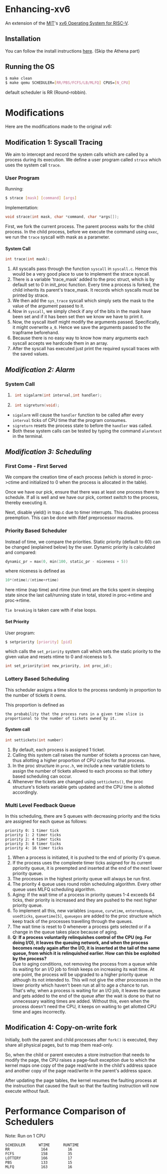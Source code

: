 # Enhancing-xv6


An extension of the [MIT](https://github.com/mit-pdos)'s [xv6 Operating System for RISC-V](https://github.com/mit-pdos/xv6-riscv).

## Installation

You can follow the install instructions [here](https://pdos.csail.mit.edu/6.S081/2020/tools.html). (Skip the Athena part)


## Running the OS

```sh
$ make clean
$ make qemu SCHEDULER=[RR/PBS/FCFS/LB/MLFQ] CPUS=[N_CPU]
```

default scheduler is RR (Round-robbin).


# Modifications

Here are the modifications made to the original xv6:

## Modification 1: Syscall Tracing

We aim to intercept and record the system calls which are called by a process during its execution. We define a user program called `strace` which uses the system call `trace`.

### User Program

Running:
```sh
$ strace [mask] [command] [args]
```

Implementation:
```c
void strace(int mask, char *command, char *args[]);
```

First, we fork the current process. The parent process waits for the child process. In the child process, before we execute the command using `exec`, we run the `trace` syscall with mask as a parameter.

#### **System Call**

```c
int trace(int mask);
```
1. All syscalls pass through the function `syscall` in `syscall.c`. Hence this would be a very good place to use to implement the strace syscall.
2. There is a variable 'trace_mask' added to the proc struct, which is by default set to 0 in init_proc function. Every time a process is forked, the child inherits its parent's trace_mask.
It records which syscalls must be printed by strace.
3. We then add the `sys_trace` syscall which simply sets the mask to the value of the argument passed to it.
4. Now in `syscall`, we simply check if any of the bits in the mask have been set and if it has been set then we know we have to print it.
5. Now, the syscall itself might modify the arguments passed. Specifically, it might overwrite `a_0`. Hence we save the arguments passed to the trapframe beforehand.
6. Because there is no easy way to know how many arguments each syscall accepts we hardcode them in an array.
7. After the syscall has executed just print the required syscall traces with the saved values.

## ***Modification 2: Alarm***

### System Call

1. ```c
    int sigalarm(int interval,int handler);
    ```



2. ```c
    int sigreturn(void);
    ```

- `sigalarm` will cause the `handler` function to be called after every `interval` ticks of CPU time that the program consumes.
- `sigreturn` resets the process state to before the `handler` was called.
- Both these system calls can be tested by typing the command `alarmtest` in the terminal.

## ***Modification 3: Scheduling***

### **First Come - First Served**

We compare the creation time of each process (which is stored in proc->ctime and initialized to 0 when the process is allocated in the table).

Once we have our pick, ensure that there was at least one process there to schedule. If all is well and we have our pick, context switch to the process, thereby executing it.

Next, disable yield() in trap.c due to timer interrupts. This disables process preemption. This can be done with ifdef preprocessor macros.
  

### **Priority Based Scheduler**

Instead of time, we compare the priorities. Static priority (default to 60) can be changed (explained below) by the user. Dynamic priority is calculated and compared:

```c
dynamic_pr = max(0, min(100, static_pr - niceness + 5))
```

where niceness is defined as
```c
10*(ntime)/(ntime+rtime)
```

here ntime (nap time) and rtime (run time) are the ticks spent in sleeping state since the last call/running state in total, stored in proc->ntime and proc->rtime.

`Tie breaking` is taken care with if else loops.

#### **Set Priority**

User program:
```sh
$ setpriority [priority] [pid]
```

which calls the `set_priority` system call which sets the static priority to the given value and resets ntime to 0 and niceness to 5.

```c
int set_priority(int new_priority, int proc_id);
```

### **Lottery Based Scheduling**

This scheduler assigns a time slice to the process randomly in proportion to the number of tickets it owns.

This proportion is defined as 
```
the probability that the process runs in a given time slice is proportional to the number of tickets owned by it.
```

#### **System call**
```c
int settickets(int number)
```

1. By default, each process is assigned 1 ticket.
2. Calling this system call raises the number of tickets a process can have, thus allotting a higher proportion of CPU cycles for that process.
3. In the proc structure in `proc.h`, we include a new variable tickets to assign the number of tickets allowed to each process so that lottery based scheduling can occur.
4. Whenever the tickets are changed using `settickets()`, the proc structure's tickets variable gets updated and the CPU time is allotted accordingly.

### **Multi Level Feedback Queue** 

In this scheduling, there are 5 queues with decreasing priority and the ticks are assigned for each queue as follows:

```
priority 0: 1 timer tick
priority 1: 2 timer ticks
priority 2: 4 timer ticks
priority 3: 8 timer ticks
priority 4: 16 timer ticks
```

1. When a process is initiated, it is pushed to the end of priority 0's queue.
2. If the process uses the compleete timer ticks asigned for its current ppriority queue, it is preempted and inserted at the end of the next lower priority queue.
3. The processes in the highest priority queue will always be run first.
4. The priority 4 queue uses round robin scheduling algorithm. Every other queue uses MLFQ scheduling algorithm.
5. Aging: If the wait time of a process in priority queues 1-4 exceeds 64 ticks, their priority is increased and they are pushed to the next higher priority queue.
6. To implement all this, new variables `inqueue`, `curwtime`, `enteredqueue`, `usedticks`, `queuetime[5]`, `queuepos` are added to the proc structure which keep track of the processes travelling through the queues.
7. The wait time is reset to 0 whenever a process gets selected or if a change in the queue takes place because of aging.
8. **Q: If a process voluntarily relinquishes control of the CPU (eg. For doing I/O), it leaves
the queuing network, and when the process becomes ready again after the I/O, it is
inserted at the tail of the same queue, from which it is relinquished earlier. How can this be exploited by the process?**  
Due to aging conditions, not removing the process from a queue while its waiting for an I/O job to finish keeps on increasing its wait time. At one point, the process will be upgraded to a higher priority queue although its not intended to. This will not give the other processes in the lower priority which haven't been run at all to age a chance to run. That's why, when a process is waiting for an I/O job, it leaves the queue and gets added to the end of the queue after the wait is done so that no unnecessary waiting times are added. Without this, even when the process doesn't need the CPU, it keeps on waiting to get allotted CPU time and ages incorrectly.


## **Modification 4: Copy-on-write fork**

Initially, both the parent and child processes after `fork()` is executed, they share all physical pages, but to map them read-only.

So, when the child or parent executes a store instruction that needs to modify the page, the CPU raises a page-fault exception due to which the kernel maps one copy of the page read/write in the child's address space and another copy of the page read/write in the parent's address space.

After updating the page tables, the kernel resumes the faulting process at the instruction that caused the fault so that the faulting instruction will now execute without fault.

# Performance Comparison of Schedulers

Note: Run on 1 CPU
```
SCHEDULER      WTIME      RUNTIME
RR              164         16
FCFS            158         35
LOTTERY         166         17
PBS             133         15
MLFQ            163         16
```


